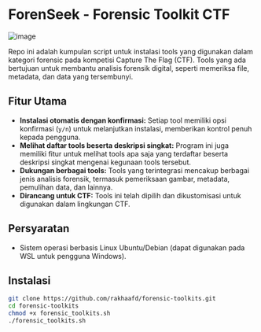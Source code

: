 # ForenSeek - Forensic Toolkit CTF



![image](https://github.com/user-attachments/assets/e64fe54b-09c4-42a5-9fa9-22ee6d3d8321)



Repo ini adalah kumpulan script untuk instalasi tools yang digunakan dalam kategori forensic pada kompetisi Capture The Flag (CTF). Tools yang ada bertujuan untuk membantu analisis forensik digital, seperti memeriksa file, metadata, dan data yang tersembunyi.

## Fitur Utama

- **Instalasi otomatis dengan konfirmasi:** Setiap tool memiliki opsi konfirmasi (`y/n`) untuk melanjutkan instalasi, memberikan kontrol penuh kepada pengguna.
- **Melihat daftar tools beserta deskripsi singkat:** Program ini juga memiliki fitur untuk melihat tools apa saja yang terdaftar beserta deskripsi singkat mengenai kegunaan tools tersebut.
- **Dukungan berbagai tools:** Tools yang terintegrasi mencakup berbagai jenis analisis forensik, termasuk pemeriksaan gambar, metadata, pemulihan data, dan lainnya.
- **Dirancang untuk CTF:** Tools ini telah dipilih dan dikustomisasi untuk digunakan dalam lingkungan CTF.

## Persyaratan

- Sistem operasi berbasis Linux Ubuntu/Debian (dapat digunakan pada WSL untuk pengguna Windows).

## Instalasi

```bash
git clone https://github.com/rakhaafd/forensic-toolkits.git
cd forensic-toolkits
chmod +x forensic_toolkits.sh
./forensic_toolkits.sh
